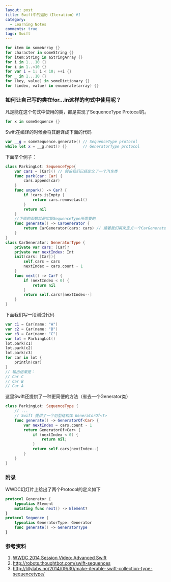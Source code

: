 ```yaml
---
layout: post
title: Swift中的遍历（Iteration）#1
category: 
  - Learning Notes
comments: true
tags: Swift
---
```


```swift
for item in someArray {}
for character in someString {}
for item:String in aStringArray {}
for i in 1...10 {}
for i in 1..<10 {}
for var i = 1; i < 10; ++i {}
for _ in 1...10 {}
for (key, value) in someDictionary {}
for (index, value) in enumerate(array) {}
```

<!--more-->

### 如何让自己写的类在for...in这样的句式中使用呢？
凡是能在这个句式中使用的类，都是实现了SequenceType Protocal的。

```swift
for x in someSequence {}
```
Swift在编译的时候会将其翻译成下面的代码

```swift
var __g = someSequence.generate() // SequenceType protocol
while let x = __g.next() {}       // GeneratorType protocol
```
下面举个例子：

```swift
class ParkingLot: SequenceType{
    var cars = [Car]() // 假设我们已经定义了一个汽车类
    func park(car: Car) {
        cars.append(car)
    }
    func unpark() -> Car? {
        if !cars.isEmpty {
            return cars.removeLast()
        }
        return nil
    }
    //下面的函数就是实现SequenceType所需要的
    func generate() -> CarGenerator {
        return CarGenerator(cars: cars) // 接着我们再来定义一个CarGenerator类
    }
}
class CarGenerator: GeneratorType {
    private var cars: [Car]?
    private var nextIndex: Int
    init(cars: [Car]){
        self.cars = cars
        nextIndex = cars.count - 1
    }
    func next() -> Car? {
        if (nextIndex < 0) {
            return nil
        }
        return self.cars![nextIndex--]
    }
}
```
下面我们写一段测试代码

```swift
var c1 = Car(name: "A")
var c2 = Car(name: "B")
var c3 = Car(name: "C")
var lot = ParkingLot()
lot.park(c1)
lot.park(c2)
lot.park(c3)
for car in lot {
    println(car)
}
// 输出结果是：
// Car C
// Car B
// Car A
```
这里Swift还提供了一种更简便的方法（省去一个Generator类）

```swift
class ParkingLot: SequenceType {
    // ...
    // Swift 提供了一个范型结构体 GeneratorOf<T>
    func generate() -> GeneratorOf<Car> {
        var nextIndex = cars.count - 1
        return GeneratorOf<Car> {
            if (nextIndex < 0) {
                return nil;
            }
            return self.cars[nextIndex--]
        }
    }
}
```
### 附录
WWDC幻灯片上给出了两个Protocol的定义如下

```swift
protocol Generator {
	typealias Element
	mutating func next() -> Element?
}
protocol Sequence {
	typealias GeneratorType: Generator
	func generate() -> GeneratorType
}
```
### 参考资料
1. [WWDC 2014 Session Video: Advanced Swift](https://developer.apple.com/videos/wwdc/2014/#404)
2. http://robots.thoughtbot.com/swift-sequences
3. http://lillylabs.no/2014/09/30/make-iterable-swift-collection-type-sequencetype/
